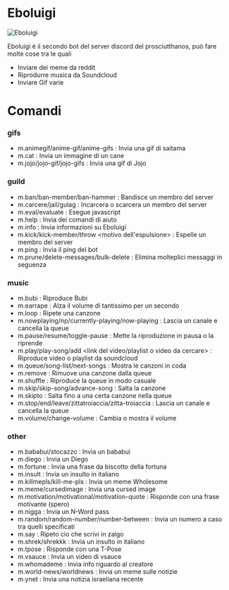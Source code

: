 # Eboluigi
![Eboluigi](https://raw.githubusercontent.com/spartacus04/Eboluigi/master/icon.ico)


Eboluigi è il secondo bot del server discord del prosciutthanos, può fare molte cose tra le quali

  - Inviare dei meme da reddit
  - Riprodurre musica da Soundcloud
  - Inviare Gif varie

# Comandi

### gifs
  - m.animegif/anime-gif/anime-gifs : Invia una gif di saitama
  - m.cat : Invia un immagine di un cane
  - m.jojo/jojo-gif/jojo-gifs : Invia una gif di Jojo

### guild
  - m.ban/ban-member/ban-hammer <utente da bannare> <motivo del ban> : Bandisce un membro del server
  - m.carcere/jail/gulag <utente da carcerare> : Incarcera o scarcera un membro del server
  - m.eval/evaluate <codice da eseguire> : Esegue javascript
  - m.help : Invia dei comandi di aiuto
  - m.info : Invia informazioni su Eboluigi
  - m.kick/kick-member/throw <utente da espellere> <motivo dell'espulsione> : Espelle un membro del server
  - m.ping : Invia il ping del bot
  - m.prune/delete-messages/bulk-delete <numero di messaggi> : Elimina molteplici messaggi in seguenza

### music
  - m.bubi : Riproduce Bubi
  - m.earrape : Alza il volume di tantissimo per un secondo
  - m.loop <numero di volte> : Ripete una canzone
  - m.nowplaying/np/currently-playing/now-playing : Lascia un canale e cancella la queue
  - m.pause/resume/toggle-pause : Mette la riproduzione in pausa o la riprende
  - m.play/play-song/add <link del video/playlist o video da cercare> : Riproduce video o playlist da soundcloud
  - m.queue/song-list/next-songs : Mostra le canzoni in coda
  - m.remove <numero della canzone> : Rimuove una canzone dalla queue
  - m.shuffle : Riproduce la queue in modo casuale
  - m.skip/skip-song/advance-song : Salta la canzone
  - m.skipto <numero della canzone> : Salta fino a una certa canzone nella queue
  - m.stop/end/leave/zittatroiaccia/zitta-troiaccia : Lascia un canale e cancella la queue
  - m.volume/change-volume <volume> : Cambia o mostra il volume

### other
  - m.bababui/stocazzo : Invia un bababui
  - m.diego : Invia un Diego
  - m.fortune : Invia una frase da biscotto della fortuna
  - m.insult : Invia un insulto in italiano
  - m.killmepls/kill-me-pls : Invia un meme Wholesome
  - m.meme/cursedimage : Invia una cursed image
  - m.motivation/motivational/motivation-quote : Risponde con una frase motivante (spero)
  - m.nigga : Invia un N-Word pass
  - m.random/random-number/number-between <numero minimo> <numero massimo> : Invia un numero a caso tra quelli specificati
  - m.say <testo da ripetere> : Ripeto cio che scrivi in zalgo
  - m.shrek/shrekkk : Invia un insulto in italiano
  - m.tpose : Risponde con una T-Pose
  - m.vsauce : Invia un video di vsauce
  - m.whomademe : Invia info riguardo al creatore
  - m.world-news/worldnews : Invia un meme sulle notizie
  - m.ynet : Invia una notizia israeliana recente

